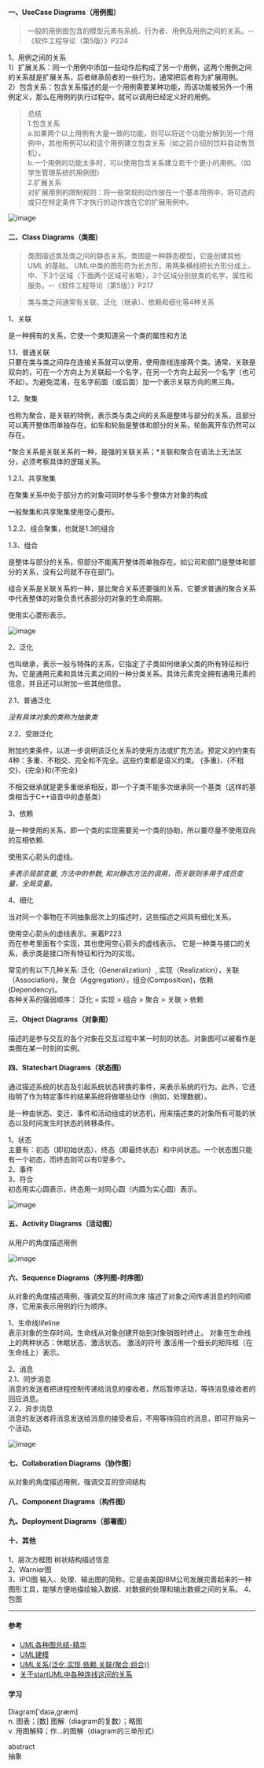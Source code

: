 #### 一、UseCase Diagrams（用例图）

>一般的用例图包含的模型元素有系统、行为者、用例及用例之间的关系。--《软件工程导论（第5版）》P224

1、用例之间的关系  
1）扩展关系：同一个用例中添加一些动作后构成了另一个用例，这两个用例之间的关系就是扩展关系，后者继承前者的一些行为，通常把后者称为扩展用例。  
2）包含关系：包含关系描述的是一个用例需要某种功能，而该功能被另外一个用例定义，那么在用例的执行过程中，就可以调用已经定义好的用例。

>总结  
1.包含关系  
a.如果两个以上用例有大量一致的功能，则可以将这个功能分解到另一个用例中，其他用例可以和这个用例建立包含关系（如之前介绍的饮料自动售货机）。  
b.一个用例的功能太多时，可以使用包含关系建立若干个更小的用例。（如学生管理系统的用例图）  
2.扩展关系  
对扩展用例的限制规则：将一些常规的动作放在一个基本用例中，将可选的或只在特定条件下才执行的动作放在它的扩展用例中。

![image](https://github.com/chenqihui/QHUMLModelDiagram/blob/master/src/images/UseCaseDiagram1.png)


#### 二、Class Diagrams（类图）

>类图描述类及类之间的静态关系。类图是一种静态模型，它是创建其他 UML 的基础。
UML中类的图形符为长方形，用两条横线把长方形分成上、中、下3个区域（下面两个区域可省略），3个区域分别放类的名字，属性和服务。--《软件工程导论（第5版）》P217

>类与类之间通常有关联、泛化（继承）、依赖和细化等4种关系

1、关联

是一种拥有的关系，它使一个类知道另一个类的属性和方法

1.1、普通关联  
只要在类与类之间存在连接关系就可以使用，使用直线连接两个类。通常，关联是双向的，可在一个方向上为关联起一个名字，在另一个方向上起另一个名字（也可不起）。为避免混淆，在名字前面（或后面）加一个表示关联方向的黑三角。

1.2、聚集

也称为聚合，是关联的特例，表示类与类之间的关系是整体与部分的关系，且部分可以离开整体而单独存在。如车和轮胎是整体和部分的关系，轮胎离开车仍然可以存在。

*聚合关系是关联关系的一种，是强的关联关系；*关联和聚合在语法上无法区分，必须考察具体的逻辑关系。

1.2.1、共享聚集

在聚集关系中处于部分方的对象可同时参与多个整体方对象的构成

一般聚集和共享聚集使用空心菱形。

1.2.2、组合聚集，也就是1.3的组合

1.3、组合

是整体与部分的关系，但部分不能离开整体而单独存在。如公司和部门是整体和部分的关系，没有公司就不存在部门。

组合关系是关联关系的一种，是比聚合关系还要强的关系，它要求普通的聚合关系中代表整体的对象负责代表部分的对象的生命周期。

使用实心菱形表示。

![image](https://github.com/chenqihui/QHUMLModelDiagram/blob/master/src/images/ClassDiagram1.png)

2、泛化

也叫继承，表示一般与特殊的关系，它指定了子类如何继承父类的所有特征和行为。它是通用元素和具体元素之间的一种分类关系。具体元素完全拥有通用元素的信息，并且还可以附加一些其他信息。

2.1、普通泛化

*没有具体对象的类称为抽象类*

2.2、受限泛化

附加约束条件，以进一步说明该泛化关系的使用方法或扩充方法。预定义的约束有4种：多重、不相交、完全和不完全。这些约束都是语义约束。
{多重}、{不相交}、{完全}和{不完全}

不相交继承就是更多重继承相反，即一个子类不能多次继承同一个基类（这样的基类相当于C++语音中的虚基类）

3、依赖

是一种使用的关系，即一个类的实现需要另一个类的协助，所以要尽量不使用双向的互相依赖.

使用实心箭头的虚线。 
 
*多表示局部变量, 方法中的参数, 和对静态方法的调用，而关联则多用于成员变量，全局变量。*

4、细化

当对同一个事物在不同抽象层次上的描述时，这些描述之间具有细化关系。

使用空心箭头的虚线表示。来着P223  
而在参考里面有个实现，其也使用空心箭头的虚线表示。
它是一种类与接口的关系，表示类是接口所有特征和行为的实现。


常见的有以下几种关系: 泛化（Generalization）,  实现（Realization），关联（Association)，聚合（Aggregation），组合(Composition)，依赖(Dependency)。  
各种关系的强弱顺序： 泛化 = 实现 > 组合 > 聚合 > 关联 > 依赖


#### 三、Object Diagrams（对象图）

描述的是参与交互的各个对象在交互过程中某一时刻的状态。对象图可以被看作是类图在某一时刻的实例。


#### 四、Statechart Diagrams（状态图）

通过描述系统的状态及引起系统状态转换的事件，来表示系统的行为。此外，它还指明了作为特定事件的结果系统将做哪些动作（例如，处理数据）。

是一种由状态、变迁、事件和活动组成的状态机，用来描述类的对象所有可能的状态以及时间发生时状态的转移条件。

1、状态  
主要有：初态（即初始状态）、终态（即最终状态）和中间状态。一个状态图只能有一个初态，而终态则可以有0至多个。  
2、事件  
3、符合  
初态用实心圆表示，终态用一对同心圆（内圆为实心圆）表示。

![image](https://github.com/chenqihui/QHUMLModelDiagram/blob/master/src/images/StatechartDiagram1.png)


#### 五、Activity Diagrams（活动图）

从用户的角度描述用例

![image](https://github.com/chenqihui/QHUMLModelDiagram/blob/master/src/images/ActivityDiagram1.png)

#### 六、Sequence Diagrams（序列图-时序图）

从对象的角度描述用例，强调交互的时间次序
描述了对象之间传递消息的时间顺序，它用来表示用例的行为顺序。

1、生命线lifeline  
表示对象的生存时间。生命线从对象创建开始到对象销毁时终止。
对象在生命线上的两种状态：休眠状态、激活状态。
激活的符号
激活用一个细长的矩阵框（在生命线上）表示。

2、消息  
2.1、同步消息  
消息的发送者把进程控制传递给消息的接收者，然后暂停活动，等待消息接收者的回应消息。  
2.2、异步消息  
消息的发送者将消息发送给消息的接受者后，不用等待回应的消息，即可开始另一个活动。  

![image](https://github.com/chenqihui/QHUMLModelDiagram/blob/master/src/images/SequenceDiagram1.png)

#### 七、Collaboration Diagrams（协作图）

从对象的角度描述用例，强调交互的空间结构


#### 八、Component Diagrams（构件图）



#### 九、Deployment Diagrams（部署图）


#### 十、其他

1、层次方框图
树状结构描述信息  
2、Warnier图  
3、IPO图
输入、处理、输出图的简称，它是由美国IBM公司发展完善起来的一种图形工具，能够方便地描绘输入数据、对数据的处理和输出数据之间的关系。
4、包图


---

#### 参考

* [UML各种图总结-精华](https://www.cnblogs.com/jiangds/p/6596595.html)
* [UML建模](http://www.cnblogs.com/wolf-sun/category/531196.html)
* [UML关系(泛化,实现,依赖,关联(聚合,组合))](http://justsee.iteye.com/blog/808799)
* [关于startUML中各种连线这间的关系](http://blog.csdn.net/qq383264679/article/details/47832099)

#### 学习

Diagram['daɪə,græm]  
n. 图表；[数] 图解（diagram的复数）；略图  
v. 用图解释；作…的图解（diagram的三单形式）

abstract  
抽象





